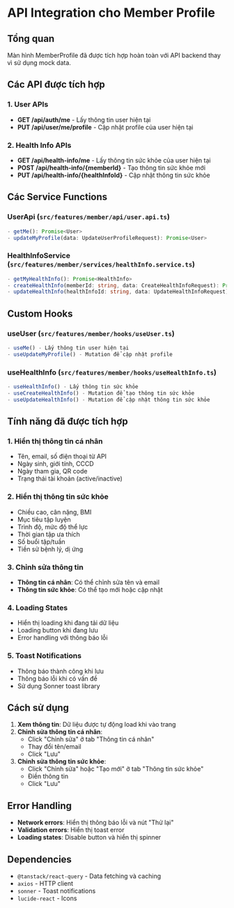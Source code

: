 # API Integration cho Member Profile

## Tổng quan
Màn hình MemberProfile đã được tích hợp hoàn toàn với API backend thay vì sử dụng mock data.

## Các API được tích hợp

### 1. User APIs
- **GET /api/auth/me** - Lấy thông tin user hiện tại
- **PUT /api/user/me/profile** - Cập nhật profile của user hiện tại

### 2. Health Info APIs  
- **GET /api/health-info/me** - Lấy thông tin sức khỏe của user hiện tại
- **POST /api/health-info/{memberId}** - Tạo thông tin sức khỏe mới
- **PUT /api/health-info/{healthInfoId}** - Cập nhật thông tin sức khỏe

## Các Service Functions

### UserApi (`src/features/member/api/user.api.ts`)
```typescript
- getMe(): Promise<User>
- updateMyProfile(data: UpdateUserProfileRequest): Promise<User>
```

### HealthInfoService (`src/features/member/services/healthInfo.service.ts`)
```typescript
- getMyHealthInfo(): Promise<HealthInfo>
- createHealthInfo(memberId: string, data: CreateHealthInfoRequest): Promise<HealthInfo>
- updateHealthInfo(healthInfoId: string, data: UpdateHealthInfoRequest): Promise<HealthInfo>
```

## Custom Hooks

### useUser (`src/features/member/hooks/useUser.ts`)
```typescript
- useMe() - Lấy thông tin user hiện tại
- useUpdateMyProfile() - Mutation để cập nhật profile
```

### useHealthInfo (`src/features/member/hooks/useHealthInfo.ts`)
```typescript
- useHealthInfo() - Lấy thông tin sức khỏe
- useCreateHealthInfo() - Mutation để tạo thông tin sức khỏe
- useUpdateHealthInfo() - Mutation để cập nhật thông tin sức khỏe
```

## Tính năng đã được tích hợp

### 1. Hiển thị thông tin cá nhân
- Tên, email, số điện thoại từ API
- Ngày sinh, giới tính, CCCD
- Ngày tham gia, QR code
- Trạng thái tài khoản (active/inactive)

### 2. Hiển thị thông tin sức khỏe
- Chiều cao, cân nặng, BMI
- Mục tiêu tập luyện
- Trình độ, mức độ thể lực
- Thời gian tập ưa thích
- Số buổi tập/tuần
- Tiền sử bệnh lý, dị ứng

### 3. Chỉnh sửa thông tin
- **Thông tin cá nhân**: Có thể chỉnh sửa tên và email
- **Thông tin sức khỏe**: Có thể tạo mới hoặc cập nhật

### 4. Loading States
- Hiển thị loading khi đang tải dữ liệu
- Loading button khi đang lưu
- Error handling với thông báo lỗi

### 5. Toast Notifications
- Thông báo thành công khi lưu
- Thông báo lỗi khi có vấn đề
- Sử dụng Sonner toast library

## Cách sử dụng

1. **Xem thông tin**: Dữ liệu được tự động load khi vào trang
2. **Chỉnh sửa thông tin cá nhân**: 
   - Click "Chỉnh sửa" ở tab "Thông tin cá nhân"
   - Thay đổi tên/email
   - Click "Lưu"
3. **Chỉnh sửa thông tin sức khỏe**:
   - Click "Chỉnh sửa" hoặc "Tạo mới" ở tab "Thông tin sức khỏe"
   - Điền thông tin
   - Click "Lưu"

## Error Handling

- **Network errors**: Hiển thị thông báo lỗi và nút "Thử lại"
- **Validation errors**: Hiển thị toast error
- **Loading states**: Disable button và hiển thị spinner

## Dependencies

- `@tanstack/react-query` - Data fetching và caching
- `axios` - HTTP client
- `sonner` - Toast notifications
- `lucide-react` - Icons
